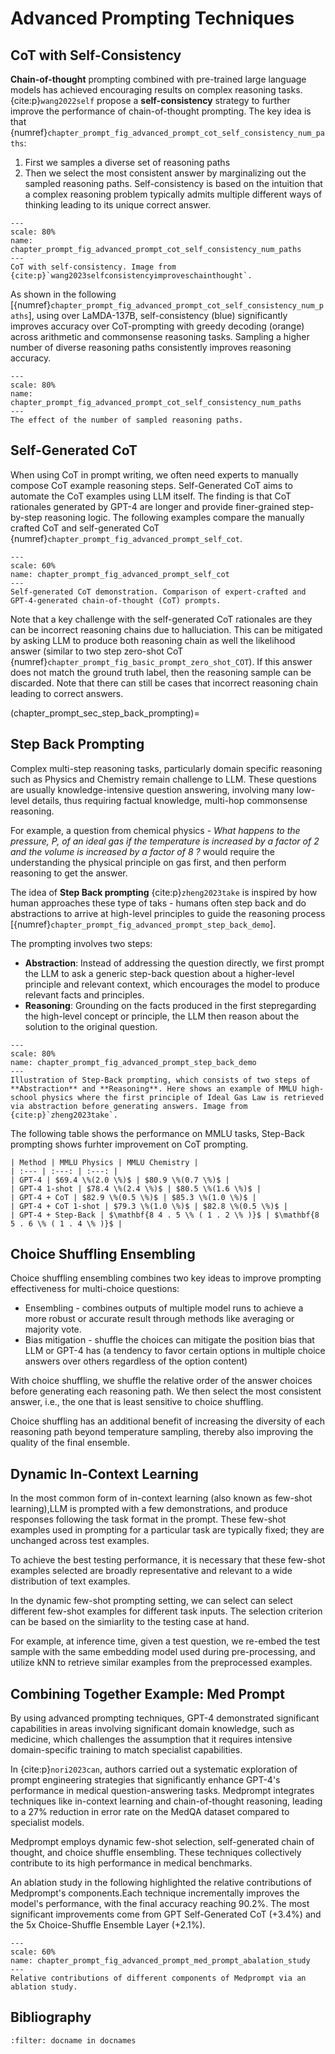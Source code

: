# Advanced Prompting Techniques




## CoT with Self-Consistency

**Chain-of-thought** prompting combined with pre-trained large language models has achieved encouraging results on complex reasoning tasks. {cite:p}`wang2022self` propose a **self-consistency** strategy to further improve the performance of chain-of-thought prompting. 
The key idea is that {numref}`chapter_prompt_fig_advanced_prompt_cot_self_consistency_num_paths`:
1. First we samples a diverse set of reasoning paths 
2. Then we select the most consistent answer by marginalizing out the sampled reasoning paths. 
Self-consistency is based on the intuition that a complex reasoning problem typically admits multiple different ways of thinking leading to its unique correct answer.

```{figure} ../img/chapter_prompt/advanced_prompt/cot_self_consistency.png
---
scale: 80%
name: chapter_prompt_fig_advanced_prompt_cot_self_consistency_num_paths
---
CoT with self-consistency. Image from {cite:p}`wang2023selfconsistencyimproveschainthought`.
```

<!-- Sampling scheme:
    - for UL2-20B and LaMDA-137B we applied temperature sampling with T = 0.5 and truncated at the top-k (k = 40) tokens with the highest probability, 
    - for PaLM-540B we applied T = 0.7, k = 40, 
    - for GPT-3 we use T = 0.7 without top-k truncation.

```{figure} ../img/chapter_prompt/advanced_prompt/cot_self_consistency_example.png
---
scale: 80%
name: chapter_prompt_fig_advanced_prompt_cot_self_consistency_example
---
CoT with self-consistency examples.
``` -->


As shown in the following [{numref}`chapter_prompt_fig_advanced_prompt_cot_self_consistency_num_paths`], using over LaMDA-137B, self-consistency (blue) significantly improves accuracy over CoT-prompting with greedy decoding (orange) across arithmetic and commonsense reasoning tasks. Sampling a higher number of diverse reasoning paths consistently improves reasoning accuracy.


```{figure} ../img/chapter_prompt/advanced_prompt/cot_self_consistency_num_paths.png
---
scale: 80%
name: chapter_prompt_fig_advanced_prompt_cot_self_consistency_num_paths
---
The effect of the number of sampled reasoning paths.
```

## Self-Generated CoT

When using CoT in prompt writing, we often need experts to manually compose CoT example reasoning steps. Self-Generated CoT aims to automate the CoT examples using LLM itself. The finding is that CoT rationales generated by GPT-4 are longer and provide finer-grained step-by-step reasoning logic. The following examples compare the manually crafted CoT and self-generated CoT {numref}`chapter_prompt_fig_advanced_prompt_self_cot`.


<!-- ![Self-generated CoT demonstration. Comparison of expert-crafted and GPT-4-generated chain-of-thought (CoT) prompts.](../img/chapter_prompt/advanced_prompt/medprompt_cot_example.png)
:label:`chapter_prompt_fig_advanced_prompt_self_cot` -->

```{figure} ../img/chapter_prompt/advanced_prompt/medprompt_cot_example.png
---
scale: 60%
name: chapter_prompt_fig_advanced_prompt_self_cot
---
Self-generated CoT demonstration. Comparison of expert-crafted and GPT-4-generated chain-of-thought (CoT) prompts.
```
Note that a key challenge with the self-generated CoT rationales are they can be incorrect reasoning chains due to halluciation. This can be mitigated by asking LLM to produce both reasoning chain as well the likelihood answer (similar to two step zero-shot CoT {numref}`chapter_prompt_fig_basic_prompt_zero_shot_COT`). If this answer does not match the ground truth label, then the reasoning sample can be discarded. Note that there can still be cases that incorrect reasoning chain leading to correct answers.

(chapter_prompt_sec_step_back_prompting)=
## Step Back Prompting

Complex multi-step reasoning tasks, particularly domain specific reasoning such as Physics and Chemistry remain challenge to LLM. These questions are usually  knowledge-intensive question answering, involving many low-level details, thus requiring factual knowledge, multi-hop commonsense reasoning.

For example, a question from chemical physics -  *What happens to the pressure, P, of an ideal gas if the temperature is increased by a factor of 2 and the
volume is increased by a factor of 8 ?* would require the understanding the physical principle on gas first, and then perform reasoning to get the answer.

The idea of **Step Back prompting** {cite:p}`zheng2023take` is inspired by how human approaches these type of taks - humans often step back and do abstractions to arrive at
high-level principles to guide the reasoning process [{numref}`chapter_prompt_fig_advanced_prompt_step_back_demo`].

The prompting involves two steps:
* **Abstraction**: Instead of addressing the question directly, we first prompt the LLM to ask a generic step-back question about a higher-level principle and relevant context, which encourages the model to produce relevant facts and principles. 
* **Reasoning**: Grounding on the facts produced in the first stepregarding the high-level concept or principle, the LLM then reason about the solution to the original question. 



```{figure} ../img/chapter_prompt/advanced_prompt/step_back_demo.png
---
scale: 80%
name: chapter_prompt_fig_advanced_prompt_step_back_demo
---
Illustration of Step-Back prompting, which consists of two steps of **Abstraction** and **Reasoning**. Here shows an example of MMLU high-school physics where the first principle of Ideal Gas Law is retrieved via abstraction before generating answers. Image from {cite:p}`zheng2023take`.
```

The following table shows the performance on MMLU tasks, Step-Back prompting shows furhter improvement on CoT prompting.

```{table} Performance of Step-Back prompting on MMLU tasks.
| Method | MMLU Physics | MMLU Chemistry |
| :--- | :---: | :---: |
| GPT-4 | $69.4 \%(2.0 \%)$ | $80.9 \%(0.7 \%)$ |
| GPT-4 1-shot | $78.4 \%(2.4 \%)$ | $80.5 \%(1.6 \%)$ |
| GPT-4 + CoT | $82.9 \%(0.5 \%)$ | $85.3 \%(1.0 \%)$ |
| GPT-4 + CoT 1-shot | $79.3 \%(1.0 \%)$ | $82.8 \%(0.5 \%)$ |
| GPT-4 + Step-Back | $\mathbf{8 4 . 5 \% ( 1 . 2 \% )}$ | $\mathbf{8 5 . 6 \% ( 1 . 4 \% )}$ |
```

## Choice Shuffling Ensembling

Choice shuffling ensembling combines two key ideas to improve prompting effectiveness for multi-choice questions:
* Ensembling - combines outputs of multiple model runs to achieve a more robust or accurate result through methods like averaging or majority vote.
* Bias mitigation - shuffle the choices can mitigate the position bias that LLM or GPT-4 has (a tendency to favor certain options in multiple choice answers over others regardless of the option content)

With choice shuffling, we shuffle the relative order of the answer choices before generating each reasoning path. We then select the most consistent answer, i.e., the one that is least sensitive to choice shuffling.

Choice shuffling has an additional benefit of increasing the diversity of each reasoning path beyond temperature sampling, thereby also improving the quality of the final ensemble.

## Dynamic In-Context Learning

In the most common form of in-context learning (also known as few-shot learning),LLM is prompted with a few demonstrations, and produce responses following the task format in the prompt. These few-shot examples used in prompting for a particular task are typically fixed; they are unchanged across test examples. 

To achieve the best testing performance, it is necessary that these few-shot examples selected are broadly representative and relevant to a wide distribution of text examples. 

In the dynamic few-shot prompting setting, we can select can select different few-shot examples for different task inputs. The selection criterion can be based on the simiarlity to the testing case at hand.

For example, at inference time, given a test question, we re-embed the test sample with the same embedding model used during pre-processing, and utilize kNN to retrieve similar examples from the preprocessed examples.


## Combining Together Example: Med Prompt 

By using advanced prompting techniques, GPT-4 demonstrated significant capabilities in areas involving significant domain knowledge, such as medicine, which challenges the assumption that it requires intensive domain-specific training to match specialist capabilities​.

In {cite:p}`nori2023can`, authors carried out a systematic exploration of prompt engineering strategies that significantly enhance GPT-4's performance in medical question-answering tasks. Medprompt integrates techniques like in-context learning and chain-of-thought reasoning, leading to a 27% reduction in error rate on the MedQA dataset compared to specialist models.

Medprompt employs dynamic few-shot selection, self-generated chain of thought, and choice shuffle ensembling. These techniques collectively contribute to its high performance in medical benchmarks. 

An ablation study in the following highlighted the relative contributions of Medprompt's components.Each technique incrementally improves the model's performance, with the final accuracy reaching 90.2%. The most significant improvements come from GPT Self-Generated CoT (+3.4%) and the 5x Choice-Shuffle Ensemble Layer (+2.1%).


```{figure} ../img/chapter_prompt/advanced_prompt/med_prompt_abalation_study.png
---
scale: 60%
name: chapter_prompt_fig_advanced_prompt_med_prompt_abalation_study
---
Relative contributions of different components of Medprompt via an ablation study.
```


## Bibliography

```{bibliography} ../../_bibliography/references.bib
:filter: docname in docnames
```